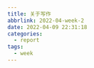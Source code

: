 ```yaml
---
title: 关于写作
abbrlink: 2022-04-week-2
date: 2022-04-09 22:31:18
categories:
  - report
tags:
  - week
---
```


